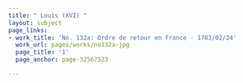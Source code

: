 ```yaml
---
title: " Louis (XVI) "
layout: subject
page_links:
- work_title: 'No. 132a: Ordre de retour en France - 1783/02/24'
  work_url: pages/works/no132a-jpg
  page_title: '1'
  page_anchor: page-32567523

---
```

